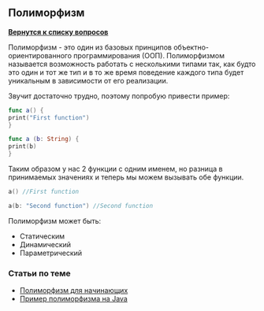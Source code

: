 ## Полиморфизм

[**Вернутся к списку вопросов**](https://github.com/CoBug92/Interview_iOS/blob/master/README.md)

Полиморфизм - это один из базовых принципов объектно-ориентированного программирования (ООП). Полиморфизмом называется возможность работать с несколькими типами так, как будто это один и тот же тип и в то же время поведение каждого типа будет уникальным в зависимости от его реализации.

Звучит достаточно трудно, поэтому попробую привести пример:
```swift
func a() {
print("First function")
}

func a (b: String) {
print(b)
}
```

Таким образом у нас 2 функции с одним именем, но разница в принимаемых значениях и теперь мы можем вызывать обе функции.
```swift
a() //First function

a(b: "Second function") //Second function
```

Полиморфизм может быть:
* Статическим
* Динамический
* Параметрический


### Статьи по теме

* [Полиморфизм для начинающих](https://habrahabr.ru/post/37576/)
* [Пример полиморфизма на Java](http://java-course.ru/begin/polymorphism/)
